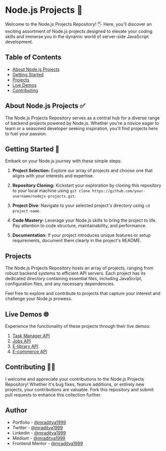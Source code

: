 # Node.js Projects 🚀

Welcome to the Node.js Projects Repository! 🖐️ Here, you'll discover an exciting assortment of Node.js projects designed to elevate your coding skills and immerse you in the dynamic world of server-side JavaScript development.

## Table of Contents

- [About Node.js Projects](#about-nodejs-projects)
- [Getting Started](#getting-started)
- [Projects](#projects)
- [Live Demos](#live-demos)
- [Contributing](#contributing)

## About Node.js Projects ✅

The Node.js Projects Repository serves as a central hub for a diverse range of backend projects powered by Node.js. Whether you're a novice eager to learn or a seasoned developer seeking inspiration, you'll find projects here to fuel your passion.

## Getting Started 📝

Embark on your Node.js journey with these simple steps:

1. **Project Selection:** Explore our array of projects and choose one that aligns with your interests and expertise.

2. **Repository Cloning:** Kickstart your exploration by cloning this repository to your local machine using `git clone https://github.com/your-username/nodejs-projects.git`.

3. **Project Dive:** Navigate to your selected project's directory using `cd project-name`.

4. **Code Mastery:** Leverage your Node.js skills to bring the project to life. Pay attention to code structure, maintainability, and performance.

5. **Documentation:** If your project introduces unique features or setup requirements, document them clearly in the project's README.

## Projects

The Node.js Projects Repository hosts an array of projects, ranging from robust backend systems to efficient API servers. Each project has its dedicated directory containing essential files, including JavaScript, configuration files, and any necessary dependencies.

Feel free to explore and contribute to projects that capture your interest and challenge your Node.js prowess.

## Live Demos 🌐

Experience the functionality of these projects through their live demos:

1. [Task Manager API](https://nodejs-01-auth-system.herokuapp.com)
2. [Jobs API](https://nodejs-02-task-manager-api.herokuapp.com)
3. [E-library API](https://nodejs-03-realtime-chat.herokuapp.com)
4. [E-commerce API](https://nodejs-07-ecommerce-platform.herokuapp.com)

## Contributing 🥳🎉

I welcome and appreciate your contributions to the Node.js Projects Repository! Whether it's bug fixes, feature additions, or entirely new projects, your contributions are valuable. Fork this repository and submit pull requests to enhance this collection further.

## Author

- Portfolio - [@mraditya1999](https://adityayadav-dev.netlify.app/)
- Twitter - [@mraditya1999](https://twitter.com/mraditya1999)
- Linkedin - [@mraditya1999](https://www.linkedin.com/in/mraditya1999/)
- Medium - [@mraditya1999](https://medium.com/@mraditya1999)
- Frontend Mentor - [@mraditya1999](https://www.frontendmentor.io/profile/mrAditya1999)
